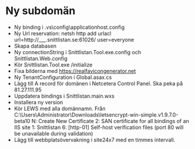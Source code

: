 # Ny subdomän

* Ny binding i .vs\config\applicationhost.config
* Ny Url reservation: netsh http add urlacl url=http://___.snittlistan.se:61026/ user=everyone
* Skapa databasen
* Ny connectionString i Snittlistan.Tool.exe.config och Snittlistan.Web.config
* Kör Snittlistan.Tool.exe /initialize
* Fixa bilderna med https://realfavicongenerator.net
* Ny TenantConfiguration i Global.asax.cs
* Lägg till A record för domänen i Netcetera Control Panel. Ska peka på 81.27.111.95
* Uppdatera bindings i Snittlistan.main.wxs
* Installera ny version
* Kör LEWS med alla domännamn. Från C:\Users\Administrator\Downloads\letsencrypt-win-simple.v1.9.7.0-beta10
    N: Create New Certificate
    2: SAN certificate for all bindings of an IIS site
    1: Snittlistan
    6: [http-01] Self-host verification files (port 80 will be unavailable during validation)
* Lägg till webbplatsövervakning i site24x7 med en timmes intervall.
